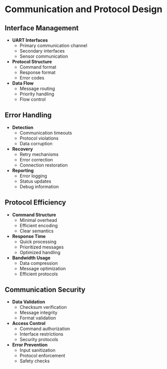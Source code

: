 # Communication and Protocol Design

## Interface Management
- **UART Interfaces**
  - Primary communication channel
  - Secondary interfaces
  - Sensor communication
- **Protocol Structure**
  - Command format
  - Response format
  - Error codes
- **Data Flow**
  - Message routing
  - Priority handling
  - Flow control

## Error Handling
- **Detection**
  - Communication timeouts
  - Protocol violations
  - Data corruption
- **Recovery**
  - Retry mechanisms
  - Error correction
  - Connection restoration
- **Reporting**
  - Error logging
  - Status updates
  - Debug information

## Protocol Efficiency
- **Command Structure**
  - Minimal overhead
  - Efficient encoding
  - Clear semantics
- **Response Time**
  - Quick processing
  - Prioritized messages
  - Optimized handling
- **Bandwidth Usage**
  - Data compression
  - Message optimization
  - Efficient protocols

## Communication Security
- **Data Validation**
  - Checksum verification
  - Message integrity
  - Format validation
- **Access Control**
  - Command authorization
  - Interface restrictions
  - Security protocols
- **Error Prevention**
  - Input sanitization
  - Protocol enforcement
  - Safety checks

